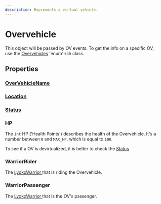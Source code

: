 ```yaml
---
description: Represents a virtual vehicle.
---
```


# Overvehicle

This object will be passed by OV events. To get the info on a specific OV, use the [Overvehicles](overvehicles.md) 'enum'-ish class.

## Properties

### [OverVehicleName](overvehiclename.md)

### [Location](../../realworld/location/genericlocation.md)

### [Status](ov_status.md)

### HP

The `int` HP \('Health Points'\) describes the health of the Overvehicle. It's a number between `0` and `MAX_HP`, which is equal to `100`.

To see if a OV is devirtualized, it is better to check the [Status](ov_status.md)

### WarriorRider

The [LyokoWarrior ](../lyokowarrior/lyokowarrior.md)that is riding the Overvehicle.

### WarriorPassenger

The [LyokoWarrior ](../lyokowarrior/lyokowarrior.md)that is the OV's passenger.

